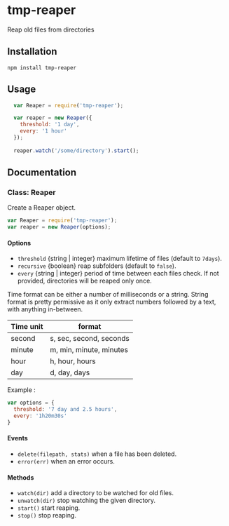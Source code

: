 tmp-reaper
==========

Reap old files from directories

## Installation

```
npm install tmp-reaper
```

## Usage

```javascript
  var Reaper = require('tmp-reaper');

  var reaper = new Reaper({
    threshold: '1 day',
    every: '1 hour'
  });
  
  reaper.watch('/some/directory').start();
```

## Documentation

### Class: Reaper

Create a Reaper object.

```javascript
var Reaper = require('tmp-reaper');
var reaper = new Reaper(options);
```

#### Options

* `threshold` {string | integer} maximum lifetime of files (default to `7days`).
* `recursive` {boolean} reap subfolders (default to `false`).
* `every` {string | integer} period of time between each files check. If not provided, directories will be reaped only once.

Time format can be either a number of milliseconds or a string.
String format is pretty permissive as it only extract numbers followed by a text, with anything in-between.

Time unit | format
----------|-------
second    | s, sec, second, seconds
minute    | m, min, minute, minutes
hour      | h, hour, hours
day       | d, day, days

Example :
```javascript
var options = {
  threshold: '7 day and 2.5 hours',
  every: '1h20m30s'
}
```

#### Events

* `delete(filepath, stats)` when a file has been deleted.
* `error(err)` when an error occurs.

#### Methods

* `watch(dir)` add a directory to be watched for old files.
* `unwatch(dir)` stop watching the given directory.
* `start()` start reaping.
* `stop()` stop reaping.

